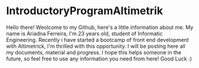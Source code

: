 # IntroductoryProgramAltimetrik
Hello there! Weolcome to my Github, here's a little information about me. My name is Ariadna Ferreira, I'm 23 years old, student of Informatic Engineering.
Recently i have started a bootcamp of front end development with Altimetrick, I'm thrilled with this opportunity. I will be posting here all my documents, material and progress. I hope this helps someone in the future, so feel free to use any information you need from here! 
Good Luck :)

